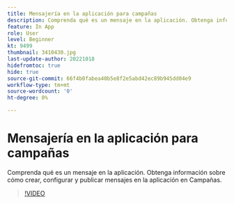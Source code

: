 ```yaml
---
title: Mensajería en la aplicación para campañas
description: Comprenda qué es un mensaje en la aplicación. Obtenga información sobre cómo crear, configurar y publicar mensajes en la aplicación en Campañas.
feature: In App
role: User
level: Beginner
kt: 9499
thumbnail: 3410430.jpg
last-update-author: 20221018
hidefromtoc: true
hide: true
source-git-commit: 66f4b0fabea40b5e8f2e5abd42ec89b945dd04e9
workflow-type: tm+mt
source-wordcount: '0'
ht-degree: 0%

---
```


# Mensajería en la aplicación para campañas

Comprenda qué es un mensaje en la aplicación. Obtenga información sobre cómo crear, configurar y publicar mensajes en la aplicación en Campañas.

>[!VIDEO](https://video.tv.adobe.com/v/3410430?quality=12&learn=on)
